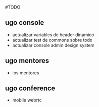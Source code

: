 #TODO


ugo console
----
- actualizar variables de header dinamico
- actualizar test de commons sobre todo
- actualizar console admin design system

ugo mentores
----
- ios mentores

ugo conference
----------
- mobile webrtc
